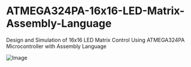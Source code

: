 # ATMEGA324PA-16x16-LED-Matrix-Assembly-Language
Design and Simulation of 16x16 LED Matrix Control Using ATMEGA324PA Microcontroller with Assembly Language


   ![Image](https://github.com/user-attachments/assets/f29dbcf3-dfed-43fa-825b-8caeeb600f16)



